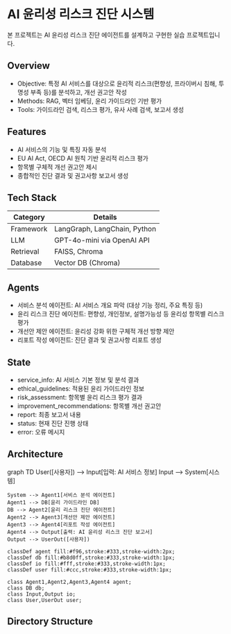# AI 윤리성 리스크 진단 시스템

본 프로젝트는 AI 윤리성 리스크 진단 에이전트를 설계하고 구현한 실습 프로젝트입니다.

## Overview

- Objective: 특정 AI 서비스를 대상으로 윤리적 리스크(편향성, 프라이버시 침해, 투명성 부족 등)를 분석하고, 개선 권고안 작성
- Methods: RAG, 벡터 임베딩, 윤리 가이드라인 기반 평가
- Tools: 가이드라인 검색, 리스크 평가, 유사 사례 검색, 보고서 생성

## Features

- AI 서비스의 기능 및 특징 자동 분석
- EU AI Act, OECD AI 원칙 기반 윤리적 리스크 평가
- 항목별 구체적 개선 권고안 제시
- 종합적인 진단 결과 및 권고사항 보고서 생성

## Tech Stack 

| Category   | Details                      |
|------------|------------------------------|
| Framework  | LangGraph, LangChain, Python |
| LLM        | GPT-4o-mini via OpenAI API   |
| Retrieval  | FAISS, Chroma                |
| Database   | Vector DB (Chroma)           |

## Agents
 
- 서비스 분석 에이전트: AI 서비스 개요 파악 (대상 기능 정리, 주요 특징 등)
- 윤리 리스크 진단 에이전트: 편향성, 개인정보, 설명가능성 등 윤리성 항목별 리스크 평가
- 개선안 제안 에이전트: 윤리성 강화 위한 구체적 개선 방향 제안
- 리포트 작성 에이전트: 진단 결과 및 권고사항 리포트 생성

## State 
- service_info: AI 서비스 기본 정보 및 분석 결과
- ethical_guidelines: 적용된 윤리 가이드라인 정보
- risk_assessment: 항목별 윤리 리스크 평가 결과
- improvement_recommendations: 항목별 개선 권고안
- report: 최종 보고서 내용
- status: 현재 진단 진행 상태
- error: 오류 메시지

## Architecture

graph TD
    User([사용자]) --> Input[입력: AI 서비스 정보]
    Input --> System[시스템]
    
    System --> Agent1[서비스 분석 에이전트]
    Agent1 --> DB[윤리 가이드라인 DB]
    DB --> Agent2[윤리 리스크 진단 에이전트]
    Agent2 --> Agent3[개선안 제안 에이전트]
    Agent3 --> Agent4[리포트 작성 에이전트]
    Agent4 --> Output[출력: AI 윤리성 리스크 진단 보고서]
    Output --> UserOut([사용자])
    
    classDef agent fill:#f96,stroke:#333,stroke-width:2px;
    classDef db fill:#b8d0ff,stroke:#333,stroke-width:1px;
    classDef io fill:#fff,stroke:#333,stroke-width:1px;
    classDef user fill:#ccc,stroke:#333,stroke-width:1px;
    
    class Agent1,Agent2,Agent3,Agent4 agent;
    class DB db;
    class Input,Output io;
    class User,UserOut user;

## Directory Structure
